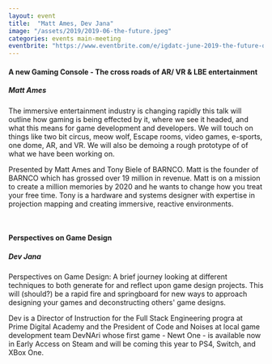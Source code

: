 ```yaml
---
layout: event
title:  "Matt Ames, Dev Jana"
image: "/assets/2019/2019-06-the-future.jpeg"
categories: events main-meeting
eventbrite: "https://www.eventbrite.com/e/igdatc-june-2019-the-future-of-immersive-entertainment-tickets-63063260911"
---
```


#### A new Gaming Console - The cross roads of AR/ VR & LBE entertainment
##### Matt Ames

The immersive entertainment industry is changing rapidly this talk will outline how gaming is being effected by it, where we see it headed, and what this means for game development and developers. We will touch on things like two bit circus, meow wolf, Escape rooms, video games, e-sports, one dome, AR, and VR. We will also be demoing a rough prototype of of what we have been working on.

Presented by Matt Ames and Tony Biele of BARNCO. Matt is the founder of BARNCO which has grossed over 19 million in revenue. Matt is on a mission to create a million memories by 2020 and he wants to change how you treat your free time. Tony is a hardware and systems designer with expertise in projection mapping and creating immersive, reactive environments.

<br />

#### Perspectives on Game Design
##### Dev Jana

Perspectives on Game Design: A brief journey looking at different techniques to both generate for and reflect upon game design projects. This will (should?) be a rapid fire and springboard for new ways to approach designing your games and deconstructing others' game designs.

Dev is a Director of Instruction for the Full Stack Engineering progra at Prime Digital Academy and the President of Code and Noises at local game development team DevNAri whose first game - Newt One - is available now in Early Access on Steam and will be coming this year to PS4, Switch, and XBox One.

